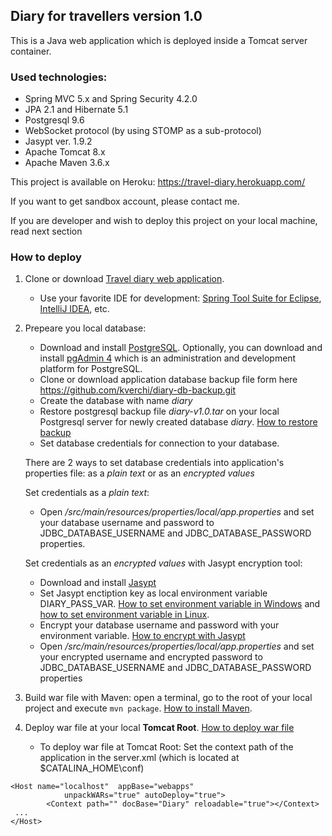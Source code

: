 ## Diary for travellers version 1.0
This is a Java web application which is deployed inside a Tomcat server container.

### Used technologies:
* Spring MVC 5.x and Spring Security 4.2.0
* JPA 2.1 and Hibernate 5.1
* Postgresql  9.6
* WebSocket protocol (by using STOMP as a sub-protocol)
* Jasypt ver. 1.9.2 
* Apache Tomcat 8.x
* Apache Maven 3.6.x

This project is available on Heroku: https://travel-diary.herokuapp.com/

If you want to get sandbox account, please contact me.

If you are developer and wish to deploy this project on your local machine, read next section

### How to deploy
1.  Clone or download [Travel diary web application](https://github.com/kverchi/Diary.git). 
     * Use your favorite IDE for development: [Spring Tool Suite for Eclipse](https://spring.io/tools), [IntelliJ IDEA](https://www.jetbrains.com/idea/), etc.
2.  Prepeare you local database:
     * Download and install [PostgreSQL](https://www.postgresql.org/download/). Optionally, you can download and install [pgAdmin 4](https://www.pgadmin.org/download/) which is an administration and development platform for PostgreSQL.
     * Clone or download application database backup file form here https://github.com/kverchi/diary-db-backup.git
     * Create the database with name *diary*
     * Restore postgresql backup file *diary-v1.0.tar* on your local Postgresql server for newly created database *diary*. [How to restore backup](https://www.postgresql.org/docs/9.6/backup-dump.html#BACKUP-DUMP-RESTORE) 
     * Set database credentials for connection to your database. 
     
     There are 2 ways to set database credentials into application's properties file: as a *plain text* or as an *encrypted values*
     
     Set credentials as a *plain text*:
     * Open *<path-to-app>/src/main/resources/properties/local/app.properties* and set your database username and password to JDBC_DATABASE_USERNAME and JDBC_DATABASE_PASSWORD properties.
     
     Set credentials as an *encrypted values* with Jasypt encryption tool:
     * Download and install [Jasypt](http://www.jasypt.org/download.html)
     * Set Jasypt enctiption key as local environment variable DIARY_PASS_VAR. [How to set environment variable in Windows](https://www.computerhope.com/issues/ch000549.htm) and [how to set environment variable in Linux](https://www.tecmint.com/set-path-variable-linux-permanently/).
     * Encrypt your database username and password with your environment variable. [How to encrypt with Jasypt](https://apereo.atlassian.net/wiki/spaces/CASUM/pages/103261428/HOWTO+Use+Jasypt+to+encrypt+passwords+in+configuration+files)
     * Open *<path-to-app>/src/main/resources/properties/local/app.properties* and set your encrypted username and encrypted password to JDBC_DATABASE_USERNAME and JDBC_DATABASE_PASSWORD properties
     
3. Build war file with Maven: open a terminal, go to the root of your local project and execute `mvn package`. [How to install Maven](https://maven.apache.org/install.html).
4. Deploy war file at your local **Tomcat Root**. [How to deploy war file](http://www.jguru.com/faq/view.jsp?EID=123229)
    * To deploy war file at Tomcat Root:
       Set the context path of the application in the server.xml (which is located at $CATALINA_HOME\conf)
```
<Host name="localhost"  appBase="webapps"
            unpackWARs="true" autoDeploy="true">
        <Context path="" docBase="Diary" reloadable="true"></Context>
 ...
</Host>
```

